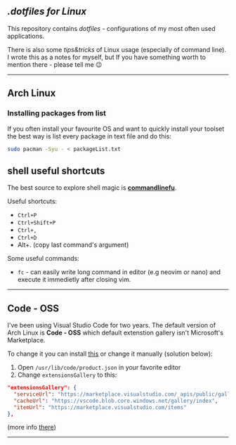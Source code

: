 ## *.dotfiles* *for* *Linux*

This repository contains *dotfiles* - configurations of my most often used applications. 

There is also some *tips&tricks* of Linux usage (especially of command line). I wrote this as a notes for myself, but If you have something worth to mention there - please tell me :wink:

___

## **Arch Linux**

### Installing packages from list

If you often install your favourite OS and want to quickly install your toolset the best way is list every package in text file and do this:

```bash
sudo pacman -Syu - < packageList.txt
```

## shell useful shortcuts

The best source to explore shell magic is [**commandlinefu**](https://www.commandlinefu.com/commands/browse/sort-by-votes).

Useful shortcuts:
- `Ctrl+P`
- `Ctrl+Shift+P`
- `Ctrl+,`
- `Ctrl+D`
- Alt+. (copy last command's argument)

Some useful commands:
  - `fc` - can easily write long command in editor (e.g neovim or nano) and execute it immedietly after closing vim.

___

## **Code - OSS**

I've been using Visual Studio Code for two years. The default version of  Arch Linux is **Code - OSS** which default extenstion gallery isn't Microsoft's Marketplace. 

To change it you can install [this](https://aur.archlinux.org/packages/code-marketplace/) or change it manually (solution below): 

1. Open `/usr/lib/code/product.json` in your favorite editor
2. Change `extensionsGallery` to this:
```JSON
"extensionsGallery": {
  "serviceUrl": "https://marketplace.visualstudio.com/_apis/public/gallery",
  "cacheUrl": "https://vscode.blob.core.windows.net/gallery/index",
  "itemUrl": "https://marketplace.visualstudio.com/items"
},
```
(more info [there](https://github.com/VSCodium/vscodium/issues/418#issuecomment-643664182))

---

